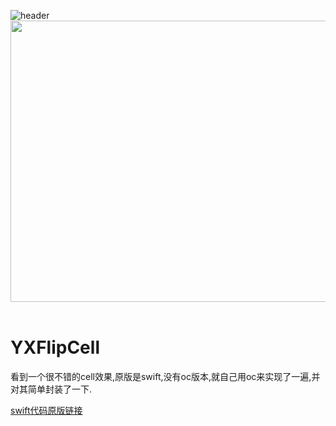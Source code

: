 ![header](./header.png)
<img src="https://github.com/Yangxiiii/YXFlipCell/blob/master/50gif.gif" width="600" height="450" /></a>
<br><br/>

# YXFlipCell
看到一个很不错的cell效果,原版是swift,没有oc版本,就自己用oc来实现了一遍,并对其简单封装了一下.

[swift代码原版链接](https://github.com/Ramotion/folding-cell)
